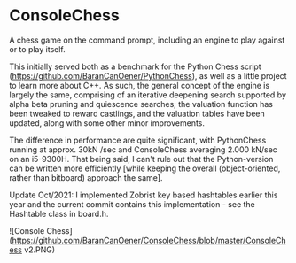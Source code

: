 # ConsoleChess
A chess game on the command prompt, including an engine to play against or to play itself.

This initially served both as a benchmark for the Python Chess script (https://github.com/BaranCanOener/PythonChess), as well as a little project to learn more about C++. As such, the general concept of the engine is largely the same, comprising of an iterative deepening search supported by alpha beta pruning and quiescence searches; the valuation function has been tweaked to reward castlings, and the valuation tables have been updated, along with some other minor improvements.

The difference in performance are quite significant, with PythonChess running at approx. 30kN /sec and ConsoleChess averaging 2.000 kN/sec on an i5-9300H. That being said, I can't rule out that the Python-version can be written more efficiently [while keeping the overall (object-oriented, rather than bitboard) approach the same].

Update Oct/2021: I implemented Zobrist key based hashtables earlier this year and the current commit contains this implementation - see the Hashtable class in board.h.

![Console Chess](https://github.com/BaranCanOener/ConsoleChess/blob/master/ConsoleChess v2.PNG)
